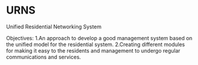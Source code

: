# URNS
Unified Residential Networking System

Objectives:
1.An approach to develop a good management system based on the unified model for the residential system.
2.Creating different modules for making it easy to the residents and management to undergo regular communications and services.

